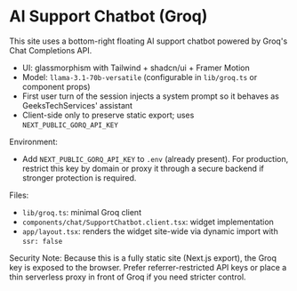 # AI Support Chatbot (Groq)

This site uses a bottom-right floating AI support chatbot powered by Groq's Chat Completions API.

- UI: glassmorphism with Tailwind + shadcn/ui + Framer Motion
- Model: `llama-3.1-70b-versatile` (configurable in `lib/groq.ts` or component props)
- First user turn of the session injects a system prompt so it behaves as GeeksTechServices' assistant
- Client-side only to preserve static export; uses `NEXT_PUBLIC_GORQ_API_KEY`

Environment:

- Add `NEXT_PUBLIC_GORQ_API_KEY` to `.env` (already present). For production, restrict this key by domain or proxy it through a secure backend if stronger protection is required.

Files:

- `lib/groq.ts`: minimal Groq client
- `components/chat/SupportChatbot.client.tsx`: widget implementation
- `app/layout.tsx`: renders the widget site-wide via dynamic import with `ssr: false`

Security Note:
Because this is a fully static site (Next.js export), the Groq key is exposed to the browser. Prefer referrer-restricted API keys or place a thin serverless proxy in front of Groq if you need stricter control.
